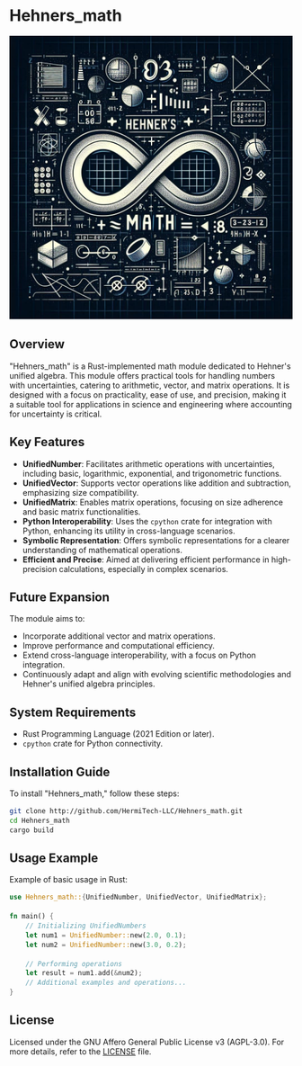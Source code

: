 # Hehners_math
![HEHm](https://github.com/HermiTech-LLC/Hehners_math/blob/main/HEHm.JPG)

## Overview
"Hehners_math" is a Rust-implemented math module dedicated to Hehner's unified algebra. This module offers practical tools for handling numbers with uncertainties, catering to arithmetic, vector, and matrix operations. It is designed with a focus on practicality, ease of use, and precision, making it a suitable tool for applications in science and engineering where accounting for uncertainty is critical.

## Key Features
- **UnifiedNumber**: Facilitates arithmetic operations with uncertainties, including basic, logarithmic, exponential, and trigonometric functions.
- **UnifiedVector**: Supports vector operations like addition and subtraction, emphasizing size compatibility.
- **UnifiedMatrix**: Enables matrix operations, focusing on size adherence and basic matrix functionalities.
- **Python Interoperability**: Uses the `cpython` crate for integration with Python, enhancing its utility in cross-language scenarios.
- **Symbolic Representation**: Offers symbolic representations for a clearer understanding of mathematical operations.
- **Efficient and Precise**: Aimed at delivering efficient performance in high-precision calculations, especially in complex scenarios.

## Future Expansion
The module aims to:
- Incorporate additional vector and matrix operations.
- Improve performance and computational efficiency.
- Extend cross-language interoperability, with a focus on Python integration.
- Continuously adapt and align with evolving scientific methodologies and Hehner's unified algebra principles.

## System Requirements
- Rust Programming Language (2021 Edition or later).
- `cpython` crate for Python connectivity.

## Installation Guide
To install "Hehners_math," follow these steps:
```bash
git clone http://github.com/HermiTech-LLC/Hehners_math.git
cd Hehners_math
cargo build
```

## Usage Example
Example of basic usage in Rust:
```rust
use Hehners_math::{UnifiedNumber, UnifiedVector, UnifiedMatrix};

fn main() {
    // Initializing UnifiedNumbers
    let num1 = UnifiedNumber::new(2.0, 0.1);
    let num2 = UnifiedNumber::new(3.0, 0.2);

    // Performing operations
    let result = num1.add(&num2);
    // Additional examples and operations...
}
```

## License
Licensed under the GNU Affero General Public License v3 (AGPL-3.0). For more details, refer to the [LICENSE](LICENSE) file.
